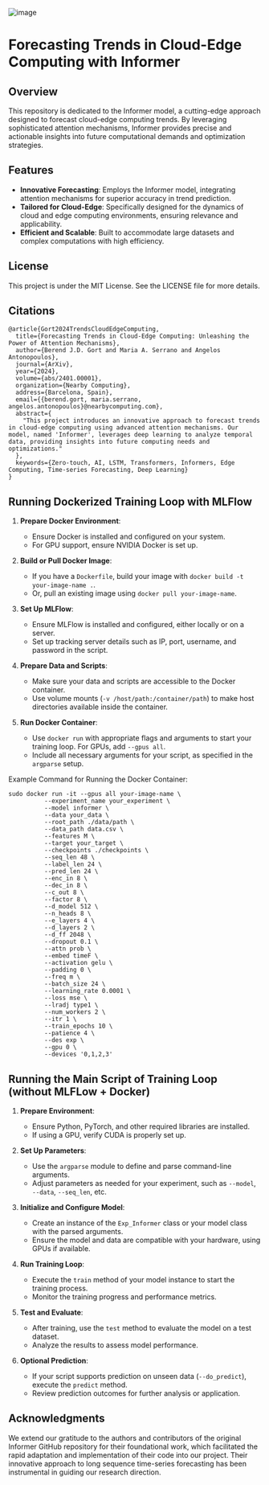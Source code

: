 ![image](https://github.com/Burntt/Forecasting_Trends_2024/assets/69801109/42423542-1ea6-4a9e-b08b-f53dcc6a88ee)

# Forecasting Trends in Cloud-Edge Computing with Informer

## Overview
This repository is dedicated to the Informer model, a cutting-edge approach designed to forecast cloud-edge computing trends. By leveraging sophisticated attention mechanisms, Informer provides precise and actionable insights into future computational demands and optimization strategies.

## Features
- **Innovative Forecasting**: Employs the Informer model, integrating attention mechanisms for superior accuracy in trend prediction.
- **Tailored for Cloud-Edge**: Specifically designed for the dynamics of cloud and edge computing environments, ensuring relevance and applicability.
- **Efficient and Scalable**: Built to accommodate large datasets and complex computations with high efficiency.

## License
This project is under the MIT License. See the LICENSE file for more details.

## Citations
```
@article{Gort2024TrendsCloudEdgeComputing,
  title={Forecasting Trends in Cloud-Edge Computing: Unleashing the Power of Attention Mechanisms},
  author={Berend J.D. Gort and Maria A. Serrano and Angelos Antonopoulos},
  journal={ArXiv},
  year={2024},
  volume={abs/2401.00001},
  organization={Nearby Computing},
  address={Barcelona, Spain},
  email={{berend.gort, maria.serrano, angelos.antonopoulos}@nearbycomputing.com},
  abstract={
    "This project introduces an innovative approach to forecast trends in cloud-edge computing using advanced attention mechanisms. Our model, named 'Informer', leverages deep learning to analyze temporal data, providing insights into future computing needs and optimizations."
  },
  keywords={Zero-touch, AI, LSTM, Transformers, Informers, Edge Computing, Time-series Forecasting, Deep Learning}
}
```

## Running Dockerized Training Loop with MLFlow

1. **Prepare Docker Environment**: 
   - Ensure Docker is installed and configured on your system.
   - For GPU support, ensure NVIDIA Docker is set up.

2. **Build or Pull Docker Image**: 
   - If you have a `Dockerfile`, build your image with `docker build -t your-image-name .`.
   - Or, pull an existing image using `docker pull your-image-name`.

3. **Set Up MLFlow**: 
   - Ensure MLFlow is installed and configured, either locally or on a server.
   - Set up tracking server details such as IP, port, username, and password in the script.

4. **Prepare Data and Scripts**: 
   - Make sure your data and scripts are accessible to the Docker container.
   - Use volume mounts (`-v /host/path:/container/path`) to make host directories available inside the container.

5. **Run Docker Container**: 
   - Use `docker run` with appropriate flags and arguments to start your training loop. For GPUs, add `--gpus all`.
   - Include all necessary arguments for your script, as specified in the `argparse` setup.

Example Command for Running the Docker Container:
```shell
sudo docker run -it --gpus all your-image-name \
          --experiment_name your_experiment \
          --model informer \
          --data your_data \
          --root_path ./data/path \
          --data_path data.csv \
          --features M \
          --target your_target \
          --checkpoints ./checkpoints \
          --seq_len 48 \
          --label_len 24 \
          --pred_len 24 \
          --enc_in 8 \
          --dec_in 8 \
          --c_out 8 \
          --factor 8 \
          --d_model 512 \
          --n_heads 8 \
          --e_layers 4 \
          --d_layers 2 \
          --d_ff 2048 \
          --dropout 0.1 \
          --attn prob \
          --embed timeF \
          --activation gelu \
          --padding 0 \
          --freq m \
          --batch_size 24 \
          --learning_rate 0.0001 \
          --loss mse \
          --lradj type1 \
          --num_workers 2 \
          --itr 1 \
          --train_epochs 10 \
          --patience 4 \
          --des exp \
          --gpu 0 \
          --devices '0,1,2,3'
```

## Running the Main Script of Training Loop (without MLFLow + Docker)

1. **Prepare Environment**: 
   - Ensure Python, PyTorch, and other required libraries are installed.
   - If using a GPU, verify CUDA is properly set up.

2. **Set Up Parameters**: 
   - Use the `argparse` module to define and parse command-line arguments.
   - Adjust parameters as needed for your experiment, such as `--model`, `--data`, `--seq_len`, etc.

3. **Initialize and Configure Model**: 
   - Create an instance of the `Exp_Informer` class or your model class with the parsed arguments.
   - Ensure the model and data are compatible with your hardware, using GPUs if available.

4. **Run Training Loop**: 
   - Execute the `train` method of your model instance to start the training process.
   - Monitor the training progress and performance metrics.

5. **Test and Evaluate**: 
   - After training, use the `test` method to evaluate the model on a test dataset.
   - Analyze the results to assess model performance.

6. **Optional Prediction**: 
   - If your script supports prediction on unseen data (`--do_predict`), execute the `predict` method.
   - Review prediction outcomes for further analysis or application.

## Acknowledgments
We extend our gratitude to the authors and contributors of the original Informer GitHub repository for their foundational work, which facilitated the rapid adaptation and implementation of their code into our project. Their innovative approach to long sequence time-series forecasting has been instrumental in guiding our research direction.